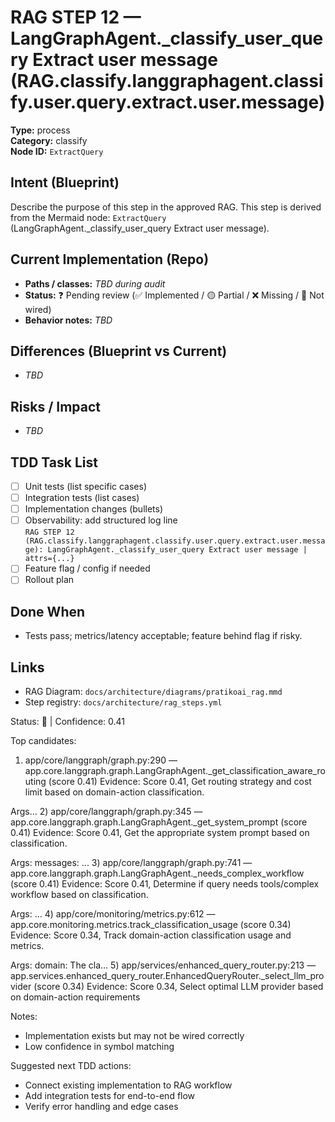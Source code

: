 # RAG STEP 12 — LangGraphAgent._classify_user_query Extract user message (RAG.classify.langgraphagent.classify.user.query.extract.user.message)

**Type:** process  
**Category:** classify  
**Node ID:** `ExtractQuery`

## Intent (Blueprint)
Describe the purpose of this step in the approved RAG. This step is derived from the Mermaid node: `ExtractQuery` (LangGraphAgent._classify_user_query Extract user message).

## Current Implementation (Repo)
- **Paths / classes:** _TBD during audit_
- **Status:** ❓ Pending review (✅ Implemented / 🟡 Partial / ❌ Missing / 🔌 Not wired)
- **Behavior notes:** _TBD_

## Differences (Blueprint vs Current)
- _TBD_

## Risks / Impact
- _TBD_

## TDD Task List
- [ ] Unit tests (list specific cases)
- [ ] Integration tests (list cases)
- [ ] Implementation changes (bullets)
- [ ] Observability: add structured log line  
  `RAG STEP 12 (RAG.classify.langgraphagent.classify.user.query.extract.user.message): LangGraphAgent._classify_user_query Extract user message | attrs={...}`
- [ ] Feature flag / config if needed
- [ ] Rollout plan

## Done When
- Tests pass; metrics/latency acceptable; feature behind flag if risky.

## Links
- RAG Diagram: `docs/architecture/diagrams/pratikoai_rag.mmd`
- Step registry: `docs/architecture/rag_steps.yml`


<!-- AUTO-AUDIT:BEGIN -->
Status: 🔌  |  Confidence: 0.41

Top candidates:
1) app/core/langgraph/graph.py:290 — app.core.langgraph.graph.LangGraphAgent._get_classification_aware_routing (score 0.41)
   Evidence: Score 0.41, Get routing strategy and cost limit based on domain-action classification.

Args...
2) app/core/langgraph/graph.py:345 — app.core.langgraph.graph.LangGraphAgent._get_system_prompt (score 0.41)
   Evidence: Score 0.41, Get the appropriate system prompt based on classification.

Args:
    messages: ...
3) app/core/langgraph/graph.py:741 — app.core.langgraph.graph.LangGraphAgent._needs_complex_workflow (score 0.41)
   Evidence: Score 0.41, Determine if query needs tools/complex workflow based on classification.

Args:
...
4) app/core/monitoring/metrics.py:612 — app.core.monitoring.metrics.track_classification_usage (score 0.34)
   Evidence: Score 0.34, Track domain-action classification usage and metrics.

Args:
    domain: The cla...
5) app/services/enhanced_query_router.py:213 — app.services.enhanced_query_router.EnhancedQueryRouter._select_llm_provider (score 0.34)
   Evidence: Score 0.34, Select optimal LLM provider based on domain-action requirements

Notes:
- Implementation exists but may not be wired correctly
- Low confidence in symbol matching

Suggested next TDD actions:
- Connect existing implementation to RAG workflow
- Add integration tests for end-to-end flow
- Verify error handling and edge cases
<!-- AUTO-AUDIT:END -->